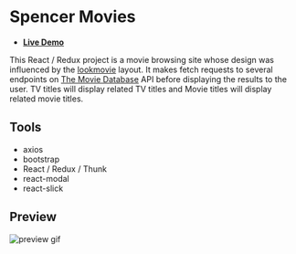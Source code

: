 # Spencer Movies 

- **[Live Demo](https://spencerkk.github.io/spencermovies/#/)** 

This React / Redux project is a movie browsing site whose design was influenced by the [lookmovie](https://lookmovie.ag/) layout. It makes fetch requests to several endpoints on [The Movie Database](https://www.themoviedb.org/?language=en-US) API before displaying the results to the user. TV titles will display related TV titles and Movie titles will display related movie titles. 

## Tools
- axios
- bootstrap
- React / Redux / Thunk
- react-modal
- react-slick

## Preview
![preview gif](https://media.giphy.com/media/NyQwZOSCD8Tk7xnJjO/giphy.gif)

